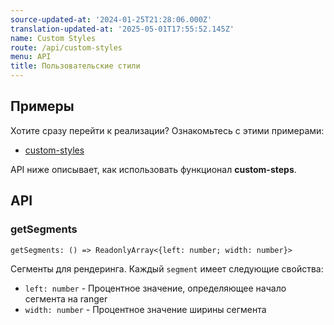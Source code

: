 ```yaml
---
source-updated-at: '2024-01-25T21:28:06.000Z'
translation-updated-at: '2025-05-01T17:55:52.145Z'
name: Custom Styles
route: /api/custom-styles
menu: API
title: Пользовательские стили
---
```

## Примеры
Хотите сразу перейти к реализации? Ознакомьтесь с этими примерами:

- [custom-styles](../examples/custom-styles)

API ниже описывает, как использовать функционал **custom-steps**.

## API

### getSegments
```tsx
getSegments: () => ReadonlyArray<{left: number; width: number}>
```
Сегменты для рендеринга. Каждый `segment` имеет следующие свойства:
  - `left: number` - Процентное значение, определяющее начало сегмента на ranger
  - `width: number` - Процентное значение ширины сегмента
